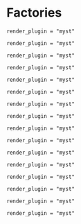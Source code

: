 # Factories

```{autodoc2-object} bocoel.factories.indices.IndexName
render_plugin = "myst"
```
```{autodoc2-object} bocoel.factories.indices.index_class
render_plugin = "myst"
```

```{autodoc2-object} bocoel.factories.storages.StorageName
render_plugin = "myst"
```
```{autodoc2-object} bocoel.factories.storages.storage
render_plugin = "myst"
```

```{autodoc2-object} bocoel.factories.embedders.EmbedderName
render_plugin = "myst"
```
```{autodoc2-object} bocoel.factories.embedders.embedder
render_plugin = "myst"
```

```{autodoc2-object} bocoel.factories.corpora.CorpusName
render_plugin = "myst"
```
```{autodoc2-object} bocoel.factories.corpora.corpus
render_plugin = "myst"
```

```{autodoc2-object} bocoel.factories.adaptors.adaptor
render_plugin = "myst"
```
```{autodoc2-object} bocoel.factories.adaptors.AdaptorName
render_plugin = "myst"
```

```{autodoc2-object} bocoel.factories.lms.GeneratorName
render_plugin = "myst"
```
```{autodoc2-object} bocoel.factories.lms.generative
render_plugin = "myst"
```
```{autodoc2-object} bocoel.factories.lms.ClassifierName
render_plugin = "myst"
```
```{autodoc2-object} bocoel.factories.lms.classifier
render_plugin = "myst"
```

```{autodoc2-object} bocoel.factories.optim.OptimizerName
render_plugin = "myst"
```
```{autodoc2-object} bocoel.factories.optim.optimizer
render_plugin = "myst"
```
